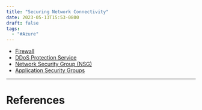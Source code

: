 ```yaml
---
title: "Securing Network Connectivity"
date: 2023-05-13T15:53-0800
draft: false
tags: 
  - "#Azure"
---
```


- [Firewall](/study/factoids/computer/microsoft/azure/security/securing-network-connectivity/firewall)
- [DDoS Protection Service](/study/factoids/computer/microsoft/azure/security/securing-network-connectivity/ddos-protection-service)
- [Network Security Group (NSG)](/study/factoids/computer/microsoft/azure/security/securing-network-connectivity/network-security-group-nsg)
- [Application Security Groups](/study/factoids/computer/microsoft/azure/security/securing-network-connectivity/application-security-groups)


---
# References
